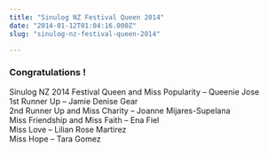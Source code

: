 ```yaml
---
title: "Sinulog NZ Festival Queen 2014"
date: "2014-01-12T01:04:16.000Z"
slug: "sinulog-nz-festival-queen-2014"

---
```


### Congratulations !  
Sinulog NZ 2014 Festival Queen and Miss Popularity – Queenie Jose  
1st Runner Up – Jamie Denise Gear  
2nd Runner Up and Miss Charity – Joanne Mijares-Supelana  
Miss Friendship and Miss Faith – Ena Fiel  
Miss Love – Lilian Rose Martirez  
Miss Hope – Tara Gomez